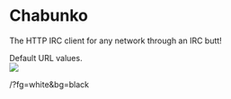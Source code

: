 Chabunko
========

The HTTP IRC client for any network through an IRC butt!

Default URL values.  
<img src=http://a.pomf.se/xb70w.png>

/?fg=white&bg=black

